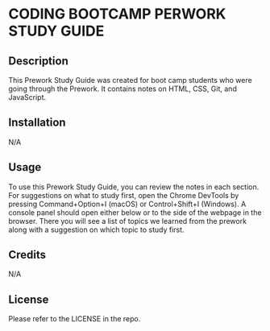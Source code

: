 # CODING BOOTCAMP PERWORK STUDY GUIDE

## Description
This Prework Study Guide was created for boot camp students who were going through the Prework. It contains notes on HTML, CSS, Git, and JavaScript.




## Installation

N/A
## Usage

To use this Prework Study Guide, you can review the notes in each section. For suggestions on what to study first, open the Chrome DevTools by pressing Command+Option+I (macOS) or Control+Shift+I (Windows). A console panel should open either below or to the side of the webpage in the browser. There you will see a list of topics we learned from the prework along with a suggestion on which topic to study first.


## Credits

N/A

## License

Please refer to the LICENSE in the repo.

